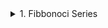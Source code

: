 <details>
<summary>1. Fibbonoci Series</summary>
<p>
  
```
public static void main(String args[]){
    int input = 8;
    int[] arr = new int[input];
    arr[0]=0;arr[1]=1;

    for(int i=2;i<input;i++){
       arr[i]=arr[i-2]+arr[i-1];
    }
   System.out.println(Arrays.toString(arr));
}
```
</p>
</details>  

